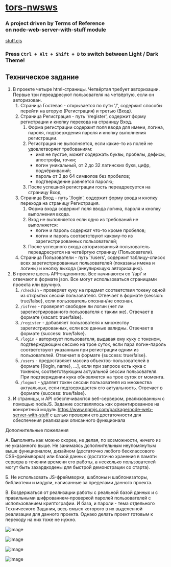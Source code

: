 # [tors-nwsws](https://github.com/UniBreakfast/tors-nwsws)

### A project driven by Terms of Reference <br> on node-web-server-with-stuff module

[stuff.cjs](https://gist.github.com/UniBreakfast/0c719583fc8f9a16361ab28136884a43)

### Press `Ctrl + Alt + Shift + D` to switch between Light / Dark Theme!

## Техническое задание

1. В проекте четыре html-страницы. Четвёртая требует авторизации. Первые три переадресуют пользователя на четвёртую, если он авторизован.
    1. Страница Гостевая - открывается по пути '/', содержит способы перейти на вторую (Регистрация) и третью (Вход).
    2. Страница Регистрация - путь '/register', содержит форму регистрации и кнопку перехода на страницу Вход.
        1. Форма регистрации содержит поля ввода для имени, логина, пароля, подтверждения пароля и кнопку выполнения регистрации.
        2. Регистрация не выполняется, если какие-то из полей не удовлетворяет требованиям:
            - имя не пустое, может содержать буквы, пробелы, дефисы, апострофы, точки;
            - логин уникальный, от 2 до 32 латинских букв, цифр, подчёркиваний;
            - пароль от 3 до 64 символов без пробелов;
            - подтверждение равняется паролю;
        3. После успешной регистрации гость переадресуется на страницу Вход
    3. Страница Вход - путь '/login', содержит форму входа и кнопку перехода на страницу Регистрация.
        1. Форма входа содержит поля ввода логина, пароля и кнопку выполнения входа.
        2. Вход не выполняется если одно из требований не выполняется:
            - логин и пароль содержат что-то кроме пробелов;
            - логин и пароль соответствуют какому-то из зарегистрированных пользователей;
        3. После успешного входа авторизованный пользователь переадресуется на четвёртую страницу (Пользователи).
    4. Страница Пользователи - путь '/users', содержит таблицу-список всех зарегистрированных пользователей (показаны имена и логины) и кнопку выхода (аннулирющую авторизацию).
2. В проекте шесть API-эндпоинтов. Все начинаются со '/api' и отвечают в формате json. Все могут использоваться страницами проекта или вручную.
    1. `/checkin` - проверяет куку на предмет соответствия токену одной из открытых сессий пользователя. Отвечает в формате {session: true/false}, если пользователь опознан/не опознан.
    2. `/isfree` - проверяет свободен ли логин (нет ли зарегистрированного пользователя с таким же). Отвечает в формате {vacant: true/false}.
    3. `/register` - добавляет пользователя к множеству зарегистрированных, если все данные валидны. Отвечает в формате {success: true/false}.
    4. `/login` - авторизует пользователя, выдавая ему куку с токеном, подтверждающим сессию на трое суток, если пара логин-пароль соответствуют указанным при регистрации одним из пользователей. Отвечает в формате {success: true/false}.
    5. `/users` - предоставляет массив объектов-пользователей в формате [{login, name}, ...], если при запросе есть кука с токеном, соответствующим актуальной сессии пользователя. При подтверждении кука обновляется на трое суток от момента.
    6. `/logout` - удаляет токен сессии пользователя из множества актуальных, если подтверждается его актуальность. Отвечает в формате {success: true/false}.
3. И страницы, и API обеспечиваются веб-сервером, реализованным с помощью nodeJS. Задание составлялось как ориентированное на конкретный модуль   https://www.npmjs.com/package/node-web-server-with-stuff с целью проверки его достаточности для обеспечения реализации описанного функционала


Дополнительные пожелания

A. Выполнять как можно скорее, не делая, по возможности, ничего из не указанного выше. Не занимаясь дополнительным неупомянутым выше функционалом, дизайном (достаточно любого бесклассового CSS-фреймворка) или базой данных (достаточно хранения в памяти сервера в течении времени его работы, а несколько пользователей могут быть захардкодены для быстрой демонстрации со старта).

Б. Не использовать JS-фреймворки, шаблоны и шаблонизаторы, библиотеки и модули, написанные за пределами данного проекта.

В. Воздержаться от реализации работы с реальной базой данных и с правильными шифрованием-проверкой паролей пользователей с использованием криптографии. И база, и пароли - тема отдельного Технического Задания, весь смысл которого в их выделенной реализации для данного проекта. Однако делать проект готовым к переходу на них тоже не нужно.

![image](https://github.com/user-attachments/assets/504e5749-ce50-4857-b05e-90d8b0431ff8)

![image](https://github.com/user-attachments/assets/90812262-f30e-4791-93c0-283e1256e6d3)

![image](https://github.com/user-attachments/assets/a9dc6fd9-bcda-4b1b-a66f-47eb99c2a7f6)

![image](https://github.com/user-attachments/assets/59b31803-c1b6-4654-8a53-8714cb8aaaf1)

